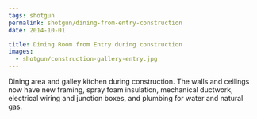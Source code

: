 ```yaml
---
tags: shotgun
permalink: shotgun/dining-from-entry-construction
date: 2014-10-01

title: Dining Room from Entry during construction
images:
  - shotgun/construction-gallery-entry.jpg
---
```

Dining area and galley kitchen during construction. The walls and ceilings now have new framing, spray foam insulation, mechanical ductwork, electrical wiring and junction boxes, and plumbing for water and natural gas.